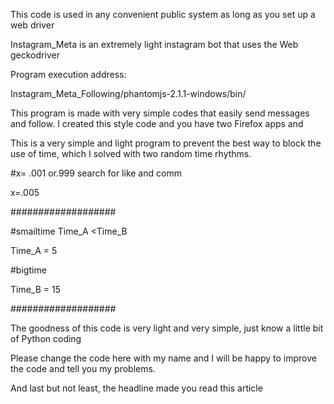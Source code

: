 


This code is used in any convenient public system as long as you set up a web driver

Instagram_Meta is an extremely light instagram bot that uses the Web geckodriver

Program execution address:

Instagram_Meta_Following/phantomjs-2.1.1-windows/bin/



This program is made with very simple codes that easily send messages and follow. I created this style code and you have two Firefox apps and



This is a very simple and light program to prevent the best way to block the use of time, which I solved with two random time rhythms.

#x= .001 or.999 search for like and comm 

x=.005        

###################           

#smailtime Time_A <Time_B

Time_A = 5

#bigtime

Time_B = 15      

###################      



The goodness of this code is very light and very simple, just know a little bit of Python coding


Please change the code here with my name and I will be happy to improve the code and tell you my problems.

And last but not least, the headline made you read this article

